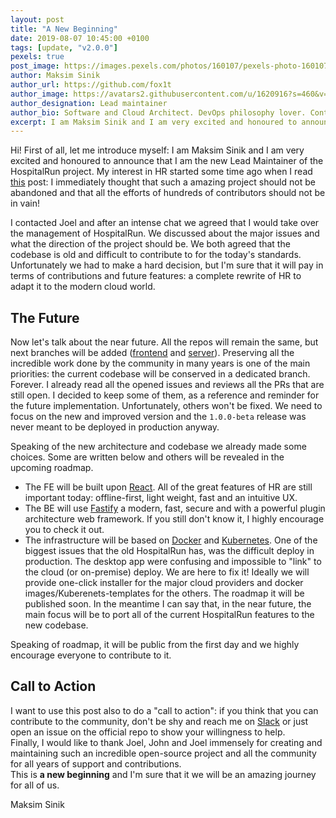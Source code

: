 ```yaml
---
layout: post
title: "A New Beginning"
date: 2019-08-07 10:45:00 +0100
tags: [update, "v2.0.0"]
pexels: true
post_image: https://images.pexels.com/photos/160107/pexels-photo-160107.jpeg?auto=compress&cs=tinysrgb&dpr=2&h=750&w=1260
author: Maksim Sinik
author_url: https://github.com/fox1t
author_image: https://avatars2.githubusercontent.com/u/1620916?s=460&v=4
author_designation: Lead maintainer
author_bio: Software and Cloud Architect. DevOps philosophy lover. Container enthusiast.
excerpt: I am Maksim Sinik and I am very excited and honoured to announce that I am the new Lead Maintainer of the HospitalRun project.
---
```


Hi! First of all, let me introduce myself: I am Maksim Sinik and I am very excited and honoured to announce that I am the new Lead Maintainer of the HospitalRun project. My interest in HR started some time ago when I read [this](https://hospitalrun.io/blog/2018/07/help-wanted-a-message-from-the-co-founders) post: I immediately thought that such a amazing project should not be abandoned and that all the efforts of hundreds of contributors should not be in vain!

I contacted Joel and after an intense chat we agreed that I would take over the management of HospitalRun. We discussed about the major issues and what the direction of the project should be. We both agreed that the codebase is old and difficult to contribute to for the today's standards. Unfortunately we had to make a hard decision, but I'm sure that it will pay in terms of contributions and future features: a complete rewrite of HR to adapt it to the modern cloud world.

## The Future

Now let's talk about the near future. All the repos will remain the same, but next branches will be added ([frontend](https://github.com/HospitalRun/hospitalrun-frontend/tree/next) and [server](https://github.com/HospitalRun/hospitalrun-server/tree/next)). Preserving all the incredible work done by the community in many years is one of the main priorities: the current codebase will be conserved in a dedicated branch. Forever. I already read all the opened issues and reviews all the PRs that are still open. I decided to keep some of them, as a reference and reminder for the future implementation. Unfortunately, others won't be fixed. We need to focus on the new and improved version and the `1.0.0-beta` release was never meant to be deployed in production anyway.

Speaking of the new architecture and codebase we already made some choices. Some are written below and others will be revealed in the upcoming roadmap.

- The FE will be built upon [React](https://reactjs.org/). All of the great features of HR are still important today: offline-first, light weight, fast and an intuitive UX.
- The BE will use [Fastify](https://www.fastify.io/) a modern, fast, secure and with a powerful plugin architecture web framework. If you still don't know it, I highly encourage you to check it out.
- The infrastructure will be based on [Docker](https://www.docker.com/) and [Kubernetes](https://kubernetes.io/). One of the biggest issues that the old HospitalRun has, was the difficult deploy in production. The desktop app were confusing and impossible to "link" to the cloud (or on-premise) deploy. We are here to fix it! Ideally we will provide one-click installer for the major cloud providers and docker images/Kuberenets-templates for the others.
  The roadmap it will be published soon. In the meantime I can say that, in the near future, the main focus will be to port all of the current HospitalRun features to the new codebase.

Speaking of roadmap, it will be public from the first day and we highly encourage everyone to contribute to it.

## Call to Action

I want to use this post also to do a "call to action": if you think that you can contribute to the community, don't be shy and reach me on [Slack](https://hospitalrun.slack.com) or just open an issue on the official repo to show your willingness to help. <br>
Finally, I would like to thank Joel, John and Joel immensely for creating and maintaining such an incredible open-source project and all the community for all years of support and contributions. <br>
This is **a new beginning** and I'm sure that it we will be an amazing journey for all of us.

Maksim Sinik
